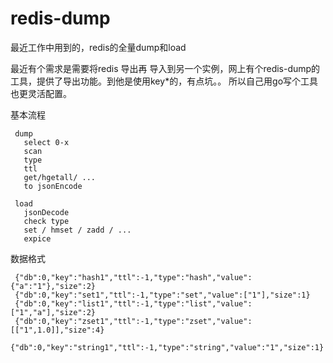 # redis-dump
最近工作中用到的，redis的全量dump和load

最近有个需求是需要将redis 导出再 导入到另一个实例，网上有个redis-dump的工具，提供了导出功能。到他是使用key*的，有点坑。。
所以自己用go写个工具也更灵活配置。



基本流程
```
 dump
   select 0-x
   scan
   type
   ttl
   get/hgetall/ ...
   to jsonEncode

 load
   jsonDecode
   check type
   set / hmset / zadd / ...
   expice
```
数据格式
```
 {"db":0,"key":"hash1","ttl":-1,"type":"hash","value":{"a":"1"},"size":2}
 {"db":0,"key":"set1","ttl":-1,"type":"set","value":["1"],"size":1}
 {"db":0,"key":"list1","ttl":-1,"type":"list","value":["1","a"],"size":2}
 {"db":0,"key":"zset1","ttl":-1,"type":"zset","value":[["1",1.0]],"size":4}
 {"db":0,"key":"string1","ttl":-1,"type":"string","value":"1","size":1}
```
